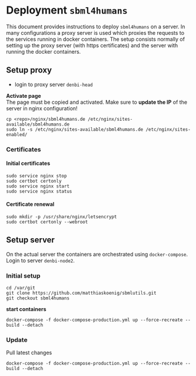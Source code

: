 # Deployment `sbml4humans`
This document provides instructions to deploy `sbml4humans` on a server. In many configurations a proxy server is used which proxies the requests to the services running in docker containers. The setup consists normally of setting up the proxy server (with https certificates) and the server with running the docker containers.
## Setup proxy
- login to proxy server `denbi-head`

**Activate page**  
The page must be copied and activated. Make sure to **update the IP** of the server in nginx configuration!
```
cp <repo>/nginx/sbml4humans.de /etc/nginx/sites-available/sbml4humans.de
sudo ln -s /etc/nginx/sites-available/sbml4humans.de /etc/nginx/sites-enabled/
```

 

### Certificates
#### Initial certificates
```
sudo service nginx stop
sudo certbot certonly
sudo service nginx start
sudo service nginx status
```


#### Certificate renewal
```
sudo mkdir -p /usr/share/nginx/letsencrypt
sudo certbot certonly --webroot
```

## Setup server
On the actual server the containers are orchestrated using `docker-compose`.
Login to server `denbi-node2`.

### Initial setup
```
cd /var/git
git clone https://github.com/matthiaskoenig/sbmlutils.git
git checkout sbml4humans
```

**start containers**
```
docker-compose -f docker-compose-production.yml up --force-recreate --build --detach
```

### Update
Pull latest changes 
```
docker-compose -f docker-compose-production.yml up --force-recreate --build --detach
```




